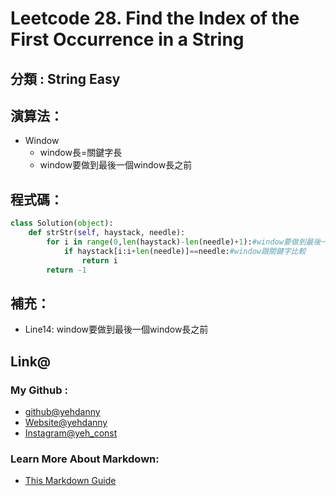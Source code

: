 # Leetcode  28. Find the Index of the First Occurrence in a String

## 分類 : String Easy

## 演算法：
- Window
  - window長=關鍵字長
  - window要做到最後一個window長之前

## 程式碼：
```python
class Solution(object):
    def strStr(self, haystack, needle):
        for i in range(0,len(haystack)-len(needle)+1):#window要做到最後一個window長之前
            if haystack[i:i+len(needle)]==needle:#window跟關鍵字比較
                return i
        return -1
```

## 補充：
- Line14: window要做到最後一個window長之前


## Link@
### My Github : 
- [github@yehdanny](https://github.com/yehdanny)
- [Website@yehdanny](https://yehdanny.github.io/mypage/html/index.html)
- [Instagram@yeh_const](https://www.instagram.com/yeh_const?igsh=MTVlNTl2eGVkeWI2MA%3D%3D&utm_source=qr)
### Learn More About Markdown:
- [This Markdown Guide](https://www.markdownguide.org/)
